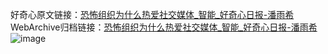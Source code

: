 好奇心原文链接：[恐怖组织为什么热爱社交媒体_智能_好奇心日报-潘雨希](https://www.qdaily.com/articles/488.html)
WebArchive归档链接：[恐怖组织为什么热爱社交媒体_智能_好奇心日报-潘雨希](http://web.archive.org/web/20171211031934/http://www.qdaily.com:80/articles/488.html)
![image](http://ww3.sinaimg.cn/large/007d5XDply1g3v48j7a4fj30u03ginpd)